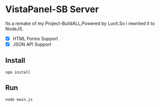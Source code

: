 # VistaPanel-SB Server
Its a remake of my Project-BuildALL,Powered by Luvit.So i rewrited it to NodeJS.
- [x] HTML Forms Support
- [x] JSON API Support
## Install
```
npm install 
```
## Run
```
node main.js
```
